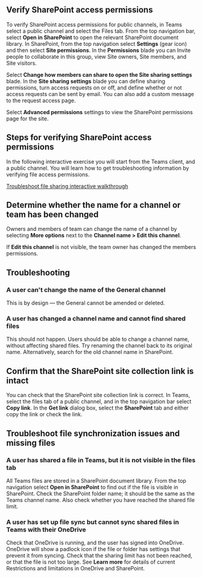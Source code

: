 ## Verify SharePoint access permissions 

To verify SharePoint access permissions for public channels, in Teams select a public channel and select the Files tab. From the top navigation bar, select **Open in SharePoint** to open the relevant SharePoint document library. In SharePoint, from the top navigation select **Settings** (gear icon) and then select **Site permissions**. In the **Permissions** blade you can Invite people to collaborate in this group, view Site owners, Site members, and Site visitors.

Select **Change how members can share to open the Site sharing settings** blade. In the **Site sharing settings** blade you can define sharing permissions, turn access requests on or off, and define whether or not access requests can be sent by email. You can also add a custom message to the request access page.

Select **Advanced permissions** settings to view the SharePoint permissions page for the site.

## Steps for verifying SharePoint access permissions 

In the following interactive exercise you will start from the Teams client, and a public channel. You will learn how to get troubleshooting information by verifying file access permissions. 

[Troubleshoot file sharing interactive walkthrough](https://edxinteractivepage.blob.core.windows.net/edxpages/M365_Troubleshoot/Troubleshooting%20files/index.html)

## Determine whether the name for a channel or team has been changed

Owners and members of team can change the name of a channel by selecting **More options** next to the **Channel name > Edit this channel**.

If **Edit this channel** is not visible, the team owner has changed the members permissions.

## Troubleshooting

### A user can't change the name of the General channel

This is by design — the General cannot be amended or deleted.

### A user has changed a channel name and cannot find shared files

This should not happen. Users should be able to change a channel name, without affecting shared files. Try renaming the channel back to its original name. Alternatively, search for the old channel name in SharePoint.

## Confirm that the SharePoint site collection link is intact 

You can check that the SharePoint site collection link is correct. In Teams, select the files tab of a public channel, and in the top navigation bar select **Copy link**. In the **Get link** dialog box, select the **SharePoint** tab and either copy the link or check the link.

## Troubleshoot file synchronization issues and missing files

### A user has shared a file in Teams, but it is not visible in the files tab

All Teams files are stored in a SharePoint document library.  From the top navigation select **Open in SharePoint** to find out if the file is visible in SharePoint. Check the SharePoint folder name; it should be the same as the Teams channel name. Also check whether you have reached the shared file limit.

### A user has set up file sync but cannot sync shared files in Teams with their OneDrive

Check that OneDrive is running, and the user has signed into OneDrive. OneDrive will show a padlock icon if the file or folder has settings that prevent it from syncing. Check that the sharing limit has not been reached, or that the file is not too large. See **Learn more** for details of current Restrictions and limitations in OneDrive and SharePoint.
